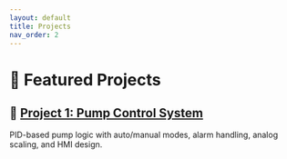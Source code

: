 ```yaml
---
layout: default
title: Projects
nav_order: 2
---
```


# 🔧 Featured Projects

## 🚰 [Project 1: Pump Control System](projects/Project01_PumpControlSystem/)
PID-based pump logic with auto/manual modes, alarm handling, analog scaling, and HMI design.
